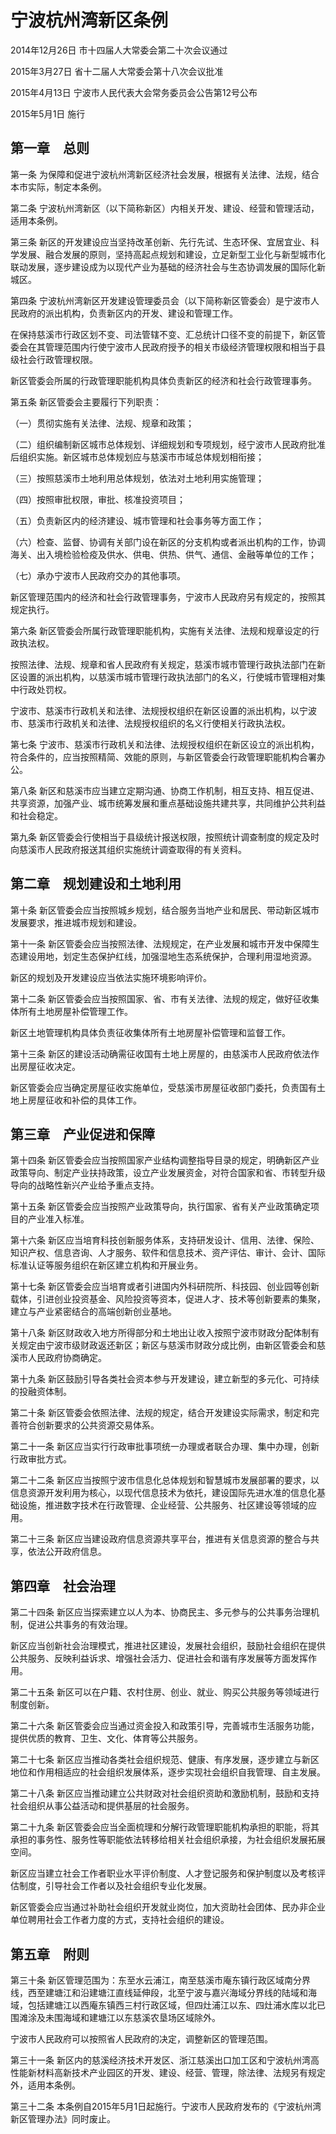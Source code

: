 # 宁波杭州湾新区条例

2014年12月26日 市十四届人大常委会第二十次会议通过

2015年3月27日 省十二届人大常委会第十八次会议批准

2015年4月13日 宁波市人民代表大会常务委员会公告第12号公布

2015年5月1日 施行



## 第一章　总则

第一条 为保障和促进宁波杭州湾新区经济社会发展，根据有关法律、法规，结合本市实际，制定本条例。

第二条 宁波杭州湾新区（以下简称新区）内相关开发、建设、经营和管理活动，适用本条例。

第三条 新区的开发建设应当坚持改革创新、先行先试、生态环保、宜居宜业、科学发展、融合发展的原则，坚持高起点规划和建设，立足新型工业化与新型城市化联动发展，逐步建设成为以现代产业为基础的经济社会与生态协调发展的国际化新城区。

第四条 宁波杭州湾新区开发建设管理委员会（以下简称新区管委会）是宁波市人民政府的派出机构，负责新区内的开发、建设和管理工作。

在保持慈溪市行政区划不变、司法管辖不变、汇总统计口径不变的前提下，新区管委会在其管理范围内行使宁波市人民政府授予的相关市级经济管理权限和相当于县级社会行政管理权限。

新区管委会所属的行政管理职能机构具体负责新区的经济和社会行政管理事务。

第五条 新区管委会主要履行下列职责：

（一）贯彻实施有关法律、法规、规章和政策；

（二）组织编制新区城市总体规划、详细规划和专项规划，经宁波市人民政府批准后组织实施。新区城市总体规划应与慈溪市市域总体规划相衔接；

（三）按照慈溪市土地利用总体规划，依法对土地利用实施管理；

（四）按照审批权限，审批、核准投资项目；

（五）负责新区内的经济建设、城市管理和社会事务等方面工作；

（六）检查、监督、协调有关部门设在新区的分支机构或者派出机构的工作，协调海关、出入境检验检疫及供水、供电、供热、供气、通信、金融等单位的工作；

（七）承办宁波市人民政府交办的其他事项。

新区管理范围内的经济和社会行政管理事务，宁波市人民政府另有规定的，按照其规定执行。

第六条 新区管委会所属行政管理职能机构，实施有关法律、法规和规章设定的行政执法权。

按照法律、法规、规章和省人民政府有关规定，慈溪市城市管理行政执法部门在新区设置的派出机构，以慈溪市城市管理行政执法部门的名义，行使城市管理相对集中行政处罚权。

宁波市、慈溪市行政机关和法律、法规授权组织在新区设置的派出机构，以宁波市、慈溪市行政机关和法律、法规授权组织的名义行使相关行政执法权。

第七条 宁波市、慈溪市行政机关和法律、法规授权组织在新区设立的派出机构，符合条件的，应当按照精简、效能的原则，与新区管委会行政管理职能机构合署办公。

第八条 新区和慈溪市应当建立定期沟通、协商工作机制，相互支持、相互促进、共享资源，加强产业、城市统筹发展和重点基础设施共建共享，共同维护公共利益和社会稳定。

第九条 新区管委会行使相当于县级统计报送权限，按照统计调查制度的规定及时向慈溪市人民政府报送其组织实施统计调查取得的有关资料。

## 第二章　规划建设和土地利用

第十条 新区管委会应当按照城乡规划，结合服务当地产业和居民、带动新区城市发展要求，推进城市规划和建设。

第十一条 新区管委会应当按照法律、法规规定，在产业发展和城市开发中保障生态建设用地，划定生态保护红线，加强湿地生态系统保护，合理利用湿地资源。

新区的规划及开发建设应当依法实施环境影响评价。

第十二条 新区管委会应当按照国家、省、市有关法律、法规的规定，做好征收集体所有土地房屋补偿管理工作。

新区土地管理机构具体负责征收集体所有土地房屋补偿管理和监督工作。

第十三条 新区的建设活动确需征收国有土地上房屋的，由慈溪市人民政府依法作出房屋征收决定。

新区管委会应当确定房屋征收实施单位，受慈溪市房屋征收部门委托，负责国有土地上房屋征收和补偿的具体工作。

## 第三章　产业促进和保障

第十四条 新区管委会应当按照国家产业结构调整指导目录的规定，明确新区产业政策导向、制定产业扶持政策，设立产业发展资金，对符合国家和省、市转型升级导向的战略性新兴产业给予重点支持。

第十五条 新区管委会应当按照产业政策导向，执行国家、省有关产业政策确定项目的产业准入标准。

第十六条 新区应当培育科技创新服务体系，支持研发设计、信用、法律、保险、知识产权、信息咨询、人才服务、软件和信息技术、资产评估、审计、会计、国际标准认证等服务组织在新区建立机构和开展业务。

第十七条 新区管委会应当培育或者引进国内外科研院所、科技园、创业园等创新载体，引进创业投资基金、风险投资等资本，促进人才、技术等创新要素的集聚，建立与产业紧密结合的高端创新创业基地。

第十八条 新区财政收入地方所得部分和土地出让收入按照宁波市财政分配体制有关规定由宁波市级财政返还新区；新区与慈溪市财政分成比例，由新区管委会和慈溪市人民政府协商确定。

第十九条 新区鼓励引导各类社会资本参与开发建设，建立新型的多元化、可持续的投融资体制。

第二十条 新区管委会依照法律、法规的规定，结合开发建设实际需求，制定和完善符合创新要求的公共资源交易体系。

第二十一条 新区应当实行行政审批事项统一办理或者联合办理、集中办理，创新行政审批方式。

第二十二条 新区应当按照宁波市信息化总体规划和智慧城市发展部署的要求，以信息资源开发利用为核心，以现代信息技术为依托，建设国际先进水准的信息化基础设施，推进数字技术在行政管理、企业经营、公共服务、社区建设等领域的应用。

第二十三条 新区应当建设政府信息资源共享平台，推进有关信息资源的整合与共享，依法公开政府信息。

## 第四章　社会治理

第二十四条 新区应当探索建立以人为本、协商民主、多元参与的公共事务治理机制，促进公共事务的有效治理。

新区应当创新社会治理模式，推进社区建设，发展社会组织，鼓励社会组织在提供公共服务、反映利益诉求、增强社会活力、促进社会和谐有序发展等方面发挥作用。

第二十五条 新区可以在户籍、农村住房、创业、就业、购买公共服务等领域进行制度创新。

第二十六条 新区管委会应当通过资金投入和政策引导，完善城市生活服务功能，提供优质的教育、卫生、文化、体育等公共服务。

第二十七条 新区应当推动各类社会组织规范、健康、有序发展，逐步建立与新区地位和作用相适应的社会组织发展体系，逐步实现社会组织自我管理、自主发展。

第二十八条 新区应当推动建立公共财政对社会组织资助和激励机制，鼓励和支持社会组织从事公益活动和提供基层的社会服务。

第二十九条 新区管委会应当全面梳理和分解行政管理职能机构承担的职能，将其承担的事务性、服务性等职能依法转移给相关社会组织承接，为社会组织发展拓展空间。

新区应当建立社会工作者职业水平评价制度、人才登记服务和保护制度以及考核评估制度，引导社会工作者以及社会组织专业化发展。

新区管委会应当通过补助社会组织开发就业岗位，加大资助社会团体、民办非企业单位聘用社会工作者力度的方式，支持社会组织的建设。

## 第五章　附则

第三十条 新区管理范围为：东至水云浦江，南至慈溪市庵东镇行政区域南分界线，西至建塘江和沿建塘江直线延伸段，北至宁波与嘉兴海域分界线的陆域和海域，包括建塘江以西庵东镇西三村行政区域，但四灶浦江以东、四灶浦水库以北已围滩涂及未围海域和建塘江以东慈溪农垦场区域除外。

宁波市人民政府可以按照省人民政府的决定，调整新区的管理范围。

第三十一条 新区内的慈溪经济技术开发区、浙江慈溪出口加工区和宁波杭州湾高性能新材料高新技术产业园区的开发、建设、经营、管理，除法律、法规另有规定外，适用本条例。

第三十二条 本条例自2015年5月1日起施行。宁波市人民政府发布的《宁波杭州湾新区管理办法》同时废止。